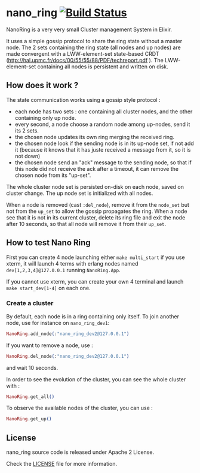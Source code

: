 nano_ring [![Build Status](https://travis-ci.org/kbrw/nano_ring.svg?branch=master)](https://travis-ci.org/kbrw/nano_ring)
=========

NanoRing is a very very small Cluster management System in Elixir.

It uses a simple gossip protocol to share the ring state without a
master node. The 2 sets containing the ring state (all nodes and up
nodes) are made convergent with a LWW-element-set state-based CRDT
(http://hal.upmc.fr/docs/00/55/55/88/PDF/techreport.pdf ).  The
LWW-element-set containing all nodes is persistent and written on
disk.

## How does it work ? ##

The state communication works using a gossip style protocol :

- each node has two sets : one containing all cluster nodes, and the
  other containing only up node.
- every second, a node choose a random node among up-nodes, send it
  its 2 sets.
- the chosen node updates its own ring merging the received ring.
- the chosen node look if the sending node is in its up-node set, if
not add it (because it knows that it has juste received a message
from it, so it is not down)
- the chosen node send an "ack" message to the sending node, so that
if this node did not receive the ack after a timeout, it can remove
the chosen node from its "up-set".

The whole cluster node set is persisted on-disk on each node, saved
on cluster change. The up node set is initialized with all nodes.

When a node is removed (cast `:del_node`), remove it from the
`node_set` but not from the `up_set` to allow the gossip propagates
the ring. When a node see that it is not in its current cluster,
delete its ring file and exit the node after 10 seconds, so that all
node will remove it from their `up_set`.

## How to test Nano Ring ##

First you can create 4 node launching either `make multi_start` if you use
xterm, it will launch 4 terms with erlang nodes named
`dev[1,2,3,4]@127.0.0.1` running `NanoRing.App`.

If you cannot use xterm, you can create your own 4 terminal and
launch `make start_dev[1-4]` on each one.

### Create a cluster ###

By default, each node is in a ring containing only itself. To join
another node, use for instance on `nano_ring_dev1`:

```elixir
NanoRing.add_node(:"nano_ring_dev2@127.0.0.1")
```

If you want to remove a node, use :

```elixir
NanoRing.del_node(:"nano_ring_dev2@127.0.0.1")
```

and wait 10 seconds.

In order to see the evolution of the cluster, you can see the whole
cluster with :

```elixir
NanoRing.get_all()
```

To observe the available nodes of the cluster, you can use :

```elixir
NanoRing.get_up()
```

## License

nano_ring source code is released under Apache 2 License.

Check the [LICENSE](LICENSE) file for more information.
